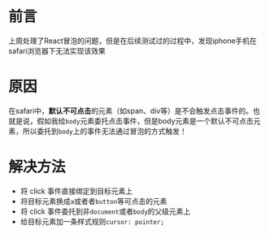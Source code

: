 # 前言
上周处理了React冒泡的问题，但是在后续测试过的过程中，发现iphone手机在safari浏览器下无法实现该效果

# 原因
在safari中，**默认不可点击**的元素（如span、div等）是不会触发点击事件的。也就是说，假如我给``body``元素委托点击事件，但是body元素是一个默认不可点击元素，所以委托到``body``上的事件无法通过冒泡的方式触发！

# 解决方法
+ 将 click 事件直接绑定到目标元素上
+ 将目标元素换成``a``或者者``button``等可点击的元素
+ 将 click 事件委托到非``document``或者``body``的父级元素上
+ 给目标元素加一条样式规则``cursor: pointer;``
